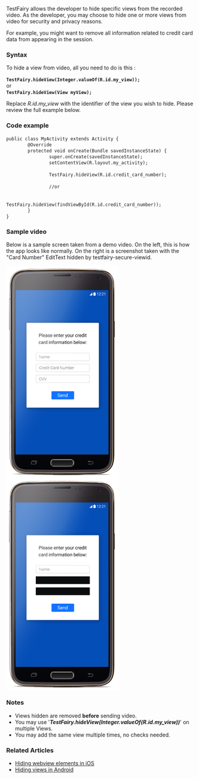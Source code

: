 
TestFairy allows the developer to hide specific views from the recorded video. As the developer, you may choose to hide one or more views from video for security and privacy reasons.

For example, you might want to remove all information related to credit card data from appearing in the session.

### Syntax

To hide a view from video, all you need to do is this :

**`TestFairy.hideView(Integer.valueOf(R.id.my_view));`**  
or  
**`TestFairy.hideView(View myView);`**

Replace *R.id.my_view* with the identifier of the view you wish to hide. Please review the full example below.

### Code example
```
public class MyActivity extends Activity {
        @Override
        protected void onCreate(Bundle savedInstanceState) {
                super.onCreate(savedInstanceState);
                setContentView(R.layout.my_activity);

                TestFairy.hideView(R.id.credit_card_number);
                
                //or
               
                TestFairy.hideView(findViewById(R.id.credit_card_number));
        }
}
```

### Sample video

Below is a sample screen taken from a demo video. On the left, this is how the app looks like normally. On the right is a screenshot taken with the "Card Number" EditText hidden by testfairy-secure-viewid.

<div>
<img style="float:left" src="../../img/android/hidden_views/android-with-fields.png" width="300px">
<img style="float:left" src="../../img/android/hidden_views/android-no-fields.png" width="300px">
</div>

<br clear="both"/> 



### Notes

* Views hidden are removed **before** sending video.
* You may use '***TestFairy.hideView(Integer.valueOf(R.id.my_view))***' on multiple Views.
* You may add the same view multiple times, no checks needed.

### Related Articles

* [Hiding webview elements in iOS](https://docs.testfairy.com/iOS_SDK/Hiding_webview_elements_from_video.html)
* [Hiding views in Android](https://docs.testfairy.com/iOS_SDK/Hiding_views_from_video.html)

